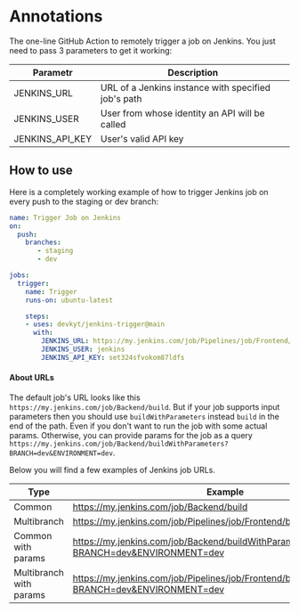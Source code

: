 # Annotations
The one-line GitHub Action to remotely trigger a job on Jenkins. You just need to pass 3 parameters to get it working:

| Parametr  | Description |
| ------------- | ------------- |
| JENKINS_URL  | URL of a Jenkins instance with specified job's path |
| JENKINS_USER  | User from whose identity an API will be called |
| JENKINS_API_KEY  | User's valid API key |


## How to use
Here is a completely working example of how to trigger Jenkins job on every push to the staging or dev branch:
```yaml
name: Trigger Job on Jenkins
on:
  push:
    branches:
       - staging
       - dev

jobs:
  trigger:
    name: Trigger
    runs-on: ubuntu-latest

    steps:
    - uses: devkyt/jenkins-trigger@main
      with: 
        JENKINS_URL: https://my.jenkins.com/job/Pipelines/job/Frontend/buildWithParameters?BRANCH=dev&ENVIRONMENT=dev
        JENKINS_USER: jenkins
        JENKINS_API_KEY: set324sfvokom87ldfs
```

#### About URLs
The default job's URL looks like this ```https://my.jenkins.com/job/Backend/build```. But if your job supports input parameters 
then you should use ```buildWithParameters``` instead ```build``` in the end of the path. Even if you don't want to run the job with some actual params. Otherwise, you can provide params for the job as a query ```https://my.jenkins.com/job/Backend/buildWithParameters?BRANCH=dev&ENVIRONMENT=dev```. 

Below you will find a few examples of Jenkins job URLs.

| Type  | Example |
| ------------- | ------------- |
| Common  | https://my.jenkins.com/job/Backend/build |
| Multibranch  | https://my.jenkins.com/job/Pipelines/job/Frontend/buildWithParameters |
| Common with params  | https://my.jenkins.com/job/Backend/buildWithParameters?BRANCH=dev&ENVIRONMENT=dev |
| Multibranch with params  | https://my.jenkins.com/job/Pipelines/job/Frontend/buildWithParameters?BRANCH=dev&ENVIRONMENT=dev|
